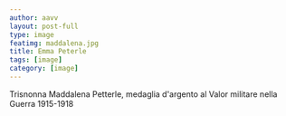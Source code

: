 ```yaml
---
author: aavv
layout: post-full
type: image
featimg: maddalena.jpg
title: Emma Peterle
tags: [image]
category: [image]
---
```



Trisnonna Maddalena Petterle,
medaglia d'argento al Valor militare nella Guerra 1915-1918